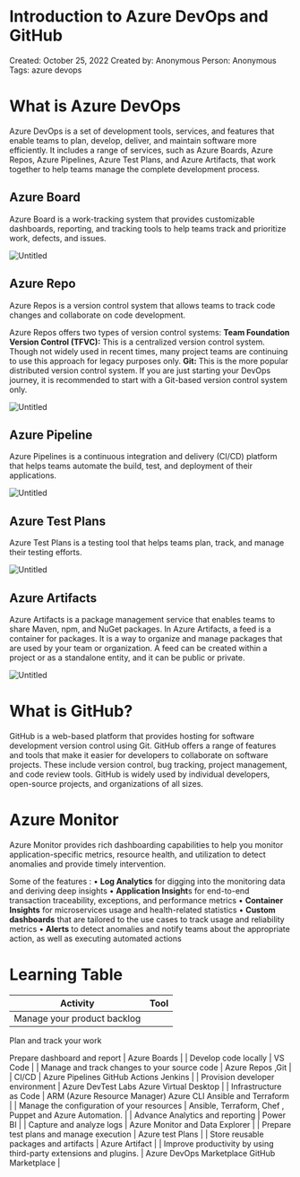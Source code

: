 # Introduction to Azure DevOps and GitHub

Created: October 25, 2022
Created by: Anonymous
Person: Anonymous
Tags: azure devops

# What is Azure DevOps

Azure DevOps is a set of development tools, services, and features that enable teams to plan, develop, deliver, and maintain software more efficiently. It includes a range of services, such as Azure Boards, Azure Repos, Azure Pipelines, Azure Test Plans, and Azure Artifacts, that work together to help teams manage the complete development process.

## Azure Board

Azure Board is a work-tracking system that provides customizable dashboards, reporting, and tracking tools to help teams track and prioritize work, defects, and issues.

![Untitled](file://C:\Users\ashehzad\Downloads\Export-7bd91f7b-7693-4db9-ad1c-830c58af03e8\Introduction%20to%20Azure%20DevOps%20and%20GitHub%2049fd655ca5734671b0422c39055157b9\Untitled.png)

## Azure Repo

Azure Repos is a version control system that allows teams to track code changes and collaborate on code development.

Azure Repos offers two types of version control systems:
**Team Foundation Version Control (TFVC):** This is a centralized version control system. Though not widely used in recent times, many project teams are continuing to use this approach for legacy purposes only.
**Git:** This is the more popular distributed version control system. If you are just starting your
DevOps journey, it is recommended to start with a Git-based version control system only.

![Untitled](file://C:\Users\ashehzad\Downloads\Export-7bd91f7b-7693-4db9-ad1c-830c58af03e8\Introduction%20to%20Azure%20DevOps%20and%20GitHub%2049fd655ca5734671b0422c39055157b9\Untitled%201.png)

## Azure Pipeline

Azure Pipelines is a continuous integration and delivery (CI/CD) platform that helps teams automate the build, test, and deployment of their applications.

![Untitled](file://C:\Users\ashehzad\Downloads\Export-7bd91f7b-7693-4db9-ad1c-830c58af03e8\Introduction%20to%20Azure%20DevOps%20and%20GitHub%2049fd655ca5734671b0422c39055157b9\Untitled%202.png)

## Azure Test Plans

Azure Test Plans is a testing tool that helps teams plan, track, and manage their testing efforts.

![Untitled](file://C:\Users\ashehzad\Downloads\Export-7bd91f7b-7693-4db9-ad1c-830c58af03e8\Introduction%20to%20Azure%20DevOps%20and%20GitHub%2049fd655ca5734671b0422c39055157b9\Untitled%203.png)

## Azure Artifacts

Azure Artifacts is a package management service that enables teams to share Maven, npm, and NuGet packages. In Azure Artifacts, a feed is a container for packages. It is a way to organize and manage packages that are used by your team or organization. A feed can be created within a project or as a standalone entity, and it can be public or private.

![Untitled](file://C:\Users\ashehzad\Downloads\Export-7bd91f7b-7693-4db9-ad1c-830c58af03e8\Introduction%20to%20Azure%20DevOps%20and%20GitHub%2049fd655ca5734671b0422c39055157b9\Untitled%204.png)

# What is GitHub?

GitHub is a web-based platform that provides hosting for software development version control using Git. GitHub offers a range of features and tools that make it easier for developers to collaborate on software projects. These include version control, bug tracking, project management, and code review tools. GitHub is widely used by individual developers, open-source projects, and organizations of all sizes.

# Azure Monitor

Azure Monitor provides rich dashboarding capabilities to help you monitor application-specific
metrics, resource health, and utilization to detect anomalies and provide timely intervention.

Some of the features :
• **Log Analytics** for digging into the monitoring data and deriving deep insights
• **Application Insight**s for end-to-end transaction traceability, exceptions, and performance metrics
• **Container Insights** for microservices usage and health-related statistics
• **Custom dashboards** that are tailored to the use cases to track usage and reliability metrics
• **Alerts** to detect anomalies and notify teams about the appropriate action, as well as executing
automated actions

# Learning Table

| Activity | Tool |
| --- | --- |
| Manage your product backlog |     |

Plan and track your work

Prepare dashboard and report | Azure Boards |
| Develop code locally | VS Code |
| Manage and track changes to your source code | Azure Repos ,Git |
| CI/CD | Azure Pipelines
GitHub Actions
Jenkins |
| Provision developer environment | Azure DevTest Labs
Azure Virtual Desktop |
| Infrastructure as Code | ARM (Azure Resource Manager)
Azure CLI 
Ansible and Terraform |
| Manage the configuration of your resources | Ansible, Terraform, Chef , Puppet and Azure Automation. |
| Advance Analytics and reporting | Power BI |
| Capture and analyze logs | Azure Monitor and Data Explorer |
| Prepare test plans and manage execution | Azure test Plans |
| Store reusable packages and artifacts | Azure Artifact |
| Improve productivity by using third-party extensions
and plugins. | Azure DevOps Marketplace
GitHub Marketplace |